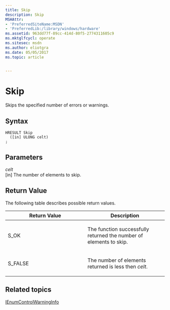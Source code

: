 ```yaml
---
title: Skip
description: Skip
MSHAttr:
- 'PreferredSiteName:MSDN'
- 'PreferredLib:/library/windows/hardware'
ms.assetid: 963dd77f-89cc-414d-80f5-2774311605c9
ms.mktglfcycl: operate
ms.sitesec: msdn
ms.author: eliotgra
ms.date: 05/05/2017
ms.topic: article


---
```


# Skip


Skips the specified number of errors or warnings.

## Syntax


```
HRESULT Skip
  ([in] ULONG celt)
;
```

## Parameters


<a href="" id="celt"></a>*celt*  
\[in\] The number of elements to skip.

## Return Value


The following table describes possible return values.

<table>
<colgroup>
<col width="50%" />
<col width="50%" />
</colgroup>
<thead>
<tr class="header">
<th>Return Value</th>
<th>Description</th>
</tr>
</thead>
<tbody>
<tr class="odd">
<td><p>S_OK</p></td>
<td><p>The function successfully returned the number of elements to skip.</p></td>
</tr>
<tr class="even">
<td><p>S_FALSE</p></td>
<td><p>The number of elements returned is less then <em>celt</em>.</p></td>
</tr>
</tbody>
</table>

 

## Related topics


[IEnumControlWarningInfo](ienumcontrolwarninginfo.md)

 

 







